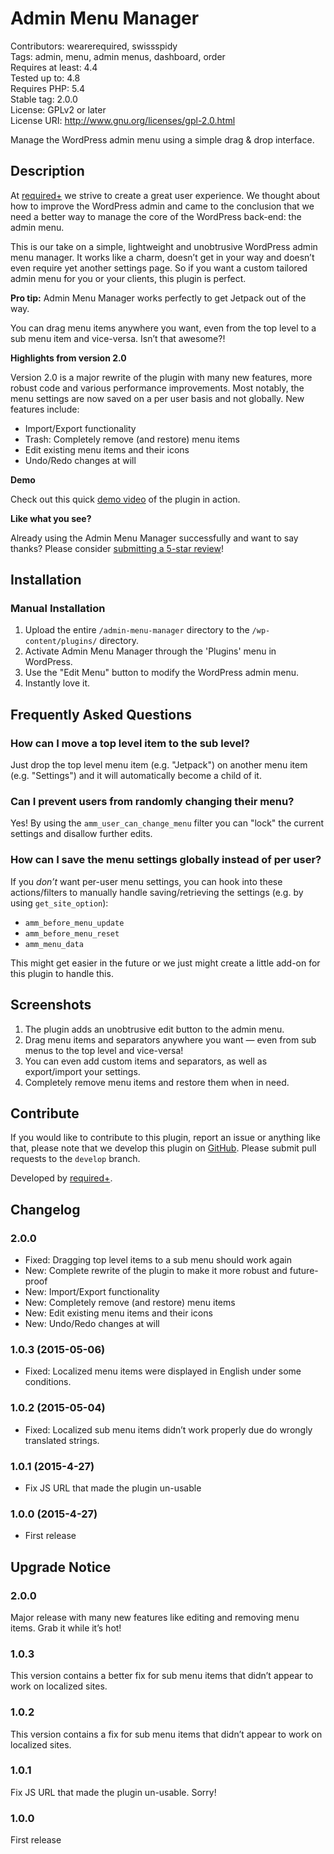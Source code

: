 # Admin Menu Manager #
Contributors:      wearerequired, swissspidy  
Tags:              admin, menu, admin menus, dashboard, order  
Requires at least: 4.4  
Tested up to:      4.8  
Requires PHP:      5.4  
Stable tag:        2.0.0  
License:           GPLv2 or later  
License URI:       http://www.gnu.org/licenses/gpl-2.0.html  

Manage the WordPress admin menu using a simple drag & drop interface.

## Description ##

At [required+](http://required.ch/ "Team of experienced web professionals from Switzerland & Germany") we strive to create a great user experience. We thought about how to improve the WordPress admin and came to the conclusion that we need a better way to manage the core of the WordPress back-end: the admin menu.

This is our take on a simple, lightweight and unobtrusive WordPress admin menu manager. It works like a charm, doesn’t get in your way and doesn’t even require yet another settings page. So if you want a custom tailored admin menu for you or your clients, this plugin is perfect.

**Pro tip:** Admin Menu Manager works perfectly to get Jetpack out of the way.

You can drag menu items anywhere you want, even from the top level to a sub menu item and vice-versa. Isn’t that awesome?!

**Highlights from version 2.0**

Version 2.0 is a major rewrite of the plugin with many new features, more robust code and various performance improvements.  Most notably, the menu settings are now saved on a per user basis and not globally. New features include:

* Import/Export functionality
* Trash: Completely remove (and restore) menu items
* Edit existing menu items and their icons
* Undo/Redo changes at will

**Demo**

Check out this quick [demo video](https://cloudup.com/cJM_wnxhlJo) of the plugin in action.

**Like what you see?**

Already using the Admin Menu Manager successfully and want to say thanks? Please consider [submitting a 5-star review](https://wordpress.org/plugins/admin-menu-manager/)!

## Installation ##

### Manual Installation ###

1. Upload the entire `/admin-menu-manager` directory to the `/wp-content/plugins/` directory.
2. Activate Admin Menu Manager through the 'Plugins' menu in WordPress.
3. Use the "Edit Menu" button to modify the WordPress admin menu.
4. Instantly love it.

## Frequently Asked Questions ##

### How can I move a top level item to the sub level? ###

Just drop the top level menu item (e.g. "Jetpack") on another menu item (e.g. "Settings") and it will automatically become a child of it.

### Can I prevent users from randomly changing their menu? ###

Yes! By using the `amm_user_can_change_menu` filter you can "lock" the current settings and disallow further edits.

### How can I save the menu settings globally instead of per user? ###

If you _don’t_ want per-user menu settings, you can hook into these actions/filters to manually handle saving/retrieving the settings (e.g. by using `get_site_option`):

* `amm_before_menu_update`
* `amm_before_menu_reset`
* `amm_menu_data`

This might get easier in the future or we just might create a little add-on for this plugin to handle this.

## Screenshots ##

1. The plugin adds an unobtrusive edit button to the admin menu.
2. Drag menu items and separators anywhere you want — even from sub menus to the top level and vice-versa!
3. You can even add custom items and separators, as well as export/import your settings.
4. Completely remove menu items and restore them when in need.

## Contribute ##

If you would like to contribute to this plugin, report an issue or anything like that, please note that we develop this plugin on [GitHub](https://github.com/wearerequired/admin-menu-manager). Please submit pull requests to the `develop` branch.

Developed by [required+](http://required.ch/ "Team of experienced web professionals from Switzerland & Germany").

## Changelog ##

### 2.0.0 ###
* Fixed: Dragging top level items to a sub menu should work again
* New: Complete rewrite of the plugin to make it more robust and future-proof
* New: Import/Export functionality
* New: Completely remove (and restore) menu items
* New: Edit existing menu items and their icons
* New: Undo/Redo changes at will

### 1.0.3 (2015-05-06) ###
* Fixed: Localized menu items were displayed in English under some conditions.

### 1.0.2 (2015-05-04) ###
* Fixed: Localized sub menu items didn’t work properly due do wrongly translated strings.

### 1.0.1 (2015-4-27) ###
* Fix JS URL that made the plugin un-usable

### 1.0.0 (2015-4-27) ###
* First release

## Upgrade Notice ##

### 2.0.0 ###
Major release with many new features like editing and removing menu items. Grab it while it’s hot!

### 1.0.3 ###
This version contains a better fix for sub menu items that didn’t appear to work on localized sites.

### 1.0.2 ###
This version contains a fix for sub menu items that didn’t appear to work on localized sites.

### 1.0.1 ###
Fix JS URL that made the plugin un-usable. Sorry!

### 1.0.0 ###
First release
